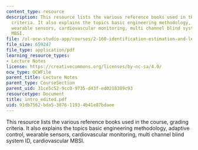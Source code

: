 ```yaml
---
content_type: resource
description: This resource lists the various reference books used in the course, grading
  criteria. It also explains the topics basic engineering methodology, adaptive control,
  wearable sensors, cardiovascular monitoring, multi channel blind system ID, cardiovascular
  MBSI.
file: /ol-ocw-studio-app/courses/2-160-identification-estimation-and-learning-spring-2006/91db7562bda5387611934b41e87bdaee_intro_edited.pdf
file_size: 659247
file_type: application/pdf
learning_resource_types:
- Lecture Notes
license: https://creativecommons.org/licenses/by-nc-sa/4.0/
ocw_type: OCWFile
parent_title: Lecture Notes
parent_type: CourseSection
parent_uid: 31ce5c52-9cc0-9735-d43f-ed0218389c93
resourcetype: Document
title: intro_edited.pdf
uid: 91db7562-bda5-3876-1193-4b41e87bdaee
---
```

This resource lists the various reference books used in the course, grading criteria. It also explains the topics basic engineering methodology, adaptive control, wearable sensors, cardiovascular monitoring, multi channel blind system ID, cardiovascular MBSI.